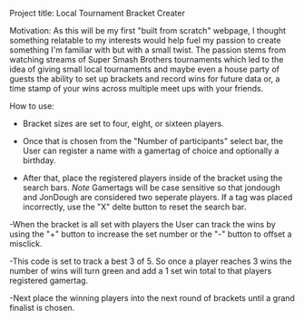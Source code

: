 Project title: Local Tournament Bracket Creater

Motivation: As this will be my first "built from scratch" webpage, I thought something relatable to my interests would help fuel my passion to create something I'm familiar with but with a small twist.  The passion stems from watching streams of Super Smash Brothers tournaments which led to the idea of giving small local tournaments and maybe even a house party of guests the ability to set up brackets and record wins for future data or, a time stamp of your wins across multiple meet ups with your friends.


How to use: 
- Bracket sizes are set to four, eight, or sixteen players.

- Once that is chosen from the "Number of participants" select bar, the User can register a name with a gamertag of choice and optionally a birthday.

- After that, place the registered players inside of the bracket using the search bars.  *Note*  Gamertags will be case sensitive so that jondough and JonDough are considered two seperate players. If a tag was placed incorrectly, use the "X" delte button to reset the search bar.

-When the bracket is all set with players the User can track the wins by using the "+" button to increase the set number or the "-" button to offset a misclick.

-This code is set to track a best 3 of 5.  So once a player reaches 3 wins the number of wins will turn green and add a 1 set win total to that players registered gamertag.

-Next place the winning players into the next round of brackets until a grand finalist is chosen.



